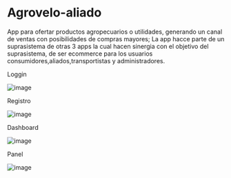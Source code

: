 # Agrovelo-aliado
App para ofertar productos agropecuarios o utilidades, generando un canal de ventas con posibilidades de compras mayores; La app hacce parte de un suprasistema de otras 3 apps la cual hacen sinergia con el objetivo del suprasistema, de ser ecommerce para los usuarios consumidores,aliados,transportistas y administradores.

Loggin

![image](https://github.com/D3C0D1/Agrovelo-aliado/assets/124421179/0a9baf72-71cb-4b58-b7c7-507a20d1cea9)

Registro

![image](https://github.com/D3C0D1/Agrovelo-aliado/assets/124421179/d5191c6a-e220-4f53-b99e-e2f4b3620af7)

Dashboard

![image](https://github.com/D3C0D1/Agrovelo-aliado/assets/124421179/55bd7fe5-1411-447f-869a-5f430b801198)

Panel

![image](https://github.com/D3C0D1/Agrovelo-aliado/assets/124421179/e477a58d-280b-4d58-bba7-5aef5382d295)



